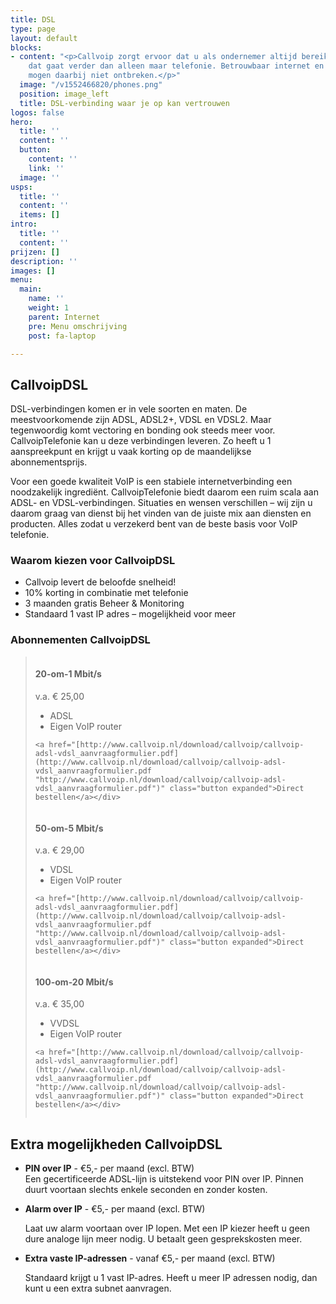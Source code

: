 ```yaml
---
title: DSL
type: page
layout: default
blocks:
- content: "<p>Callvoip zorgt ervoor dat u als ondernemer altijd bereikbaar bent,
    dat gaat verder dan alleen maar telefonie. Betrouwbaar internet en goede apparatuur
    mogen daarbij niet ontbreken.</p>"
  image: "/v1552466820/phones.png"
  position: image_left
  title: DSL-verbinding waar je op kan vertrouwen
logos: false
hero:
  title: ''
  content: ''
  button:
    content: ''
    link: ''
  image: ''
usps:
  title: ''
  content: ''
  items: []
intro:
  title: ''
  content: ''
prijzen: []
description: ''
images: []
menu:
  main:
    name: ''
    weight: 1
    parent: Internet
    pre: Menu omschrijving
    post: fa-laptop

---
```

## CallvoipDSL

DSL-verbindingen komen er in vele soorten en maten. De meestvoorkomende zijn ADSL, ADSL2+, VDSL en VDSL2. Maar tegenwoordig komt vectoring en bonding ook steeds meer voor. CallvoipTelefonie kan u deze verbindingen leveren. Zo heeft u 1 aanspreekpunt en krijgt u vaak korting op de maandelijkse abonnementsprijs.

Voor een goede kwaliteit VoIP is een stabiele internetverbinding een noodzakelijk ingrediënt. CallvoipTelefonie biedt daarom een ruim scala aan ADSL- en VDSL-verbindingen. Situaties en wensen verschillen – wij zijn u daarom graag van dienst bij het vinden van de juiste mix aan diensten en producten. Alles zodat u verzekerd bent van de beste basis voor VoIP telefonie.

### Waarom kiezen voor CallvoipDSL

* Callvoip levert de beloofde snelheid!
* 10% korting in combinatie met telefonie
* 3 maanden gratis Beheer & Monitoring
* Standaard 1 vast IP adres – mogelijkheid voor meer

### Abonnementen CallvoipDSL

> <div class="row">
>
> <div class="column medium-4">
>
> <div class="price">
>
> <div class="price-head">
>
> <h4>20-om-1 Mbit/s</h4>
>
> <span>v.a. € 25,00</span>
>
> </div>
>
> <div class="price-body">
>
> <ul>
>
> <li>ADSL</li>
>
> <li>Eigen VoIP router</li>
>
> </ul>
>
> </div>
>
> <div class="price-footer">
>
>     <a href="[http://www.callvoip.nl/download/callvoip/callvoip-adsl-vdsl_aanvraagformulier.pdf](http://www.callvoip.nl/download/callvoip/callvoip-adsl-vdsl_aanvraagformulier.pdf "http://www.callvoip.nl/download/callvoip/callvoip-adsl-vdsl_aanvraagformulier.pdf")" class="button expanded">Direct bestellen</a></div>
>
> </div>
>
> </div>
>
> <div class="column medium-4">
>
> <div class="price">
>
> <div class="price-head">
>
> <h4>50-om-5 Mbit/s</h4>
>
> <span>v.a. € 29,00</span>
>
> </div>
>
> <div class="price-body">
>
> <ul>
>
> <li>VDSL</li>
>
> <li>Eigen VoIP router</li>
>
> </ul>
>
> </div>
>
> <div class="price-footer">
>
>     <a href="[http://www.callvoip.nl/download/callvoip/callvoip-adsl-vdsl_aanvraagformulier.pdf](http://www.callvoip.nl/download/callvoip/callvoip-adsl-vdsl_aanvraagformulier.pdf "http://www.callvoip.nl/download/callvoip/callvoip-adsl-vdsl_aanvraagformulier.pdf")" class="button expanded">Direct bestellen</a></div>
>
> </div>
>
> </div>
>
> <div class="column medium-4">
>
> <div class="price">
>
> <div class="price-head">
>
> <h4>100-om-20 Mbit/s</h4>
>
> <span>v.a. € 35,00</span>
>
> </div>
>
> <div class="price-body">
>
> <ul>
>
> <li>VVDSL</li>
>
> <li>Eigen VoIP router</li>
>
> </ul>
>
> </div>
>
> <div class="price-footer">
>
>     <a href="[http://www.callvoip.nl/download/callvoip/callvoip-adsl-vdsl_aanvraagformulier.pdf](http://www.callvoip.nl/download/callvoip/callvoip-adsl-vdsl_aanvraagformulier.pdf "http://www.callvoip.nl/download/callvoip/callvoip-adsl-vdsl_aanvraagformulier.pdf")" class="button expanded">Direct bestellen</a></div>
>
> </div>
>
> </div>
>
> </div>

## Extra mogelijkheden CallvoipDSL

* <b>PIN over IP</b> - €5,- per maand (excl. BTW)  
  Een gecertificeerde ADSL-lijn is uitstekend voor PIN over IP. Pinnen duurt voortaan slechts enkele seconden en zonder kosten.
* <b>Alarm over IP</b> - €5,- per maand (excl. BTW)

  Laat uw alarm voortaan over IP lopen. Met een IP kiezer heeft u geen dure analoge lijn meer nodig. U betaalt geen gesprekskosten meer.
* <b>Extra vaste IP-adressen</b> - vanaf €5,- per maand (excl. BTW)

  Standaard krijgt u 1 vast IP-adres. Heeft u meer IP adressen nodig, dan kunt u een extra subnet aanvragen.